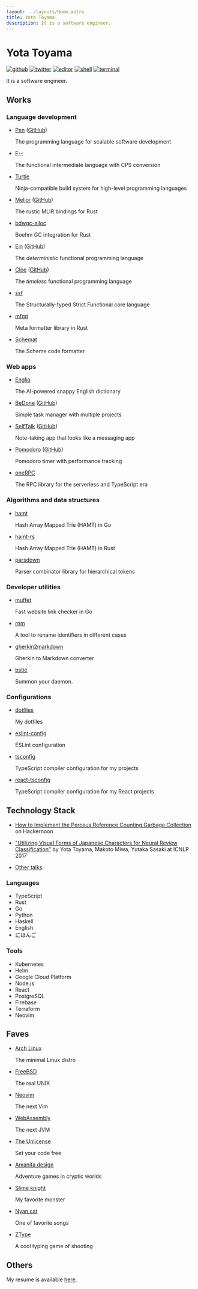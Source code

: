 ```yaml
---
layout: ../layouts/Home.astro
title: Yota Toyama
description: It is a software engineer.
---
```


# Yota Toyama

[![github](https://img.shields.io/badge/github-raviqqe-red.svg?style=flat-square)](https://github.com/raviqqe)
[![twitter](https://img.shields.io/badge/twitter-raviqqe-blue.svg?style=flat-square)](https://twitter.com/raviqqe)
[![editor](https://img.shields.io/badge/editor-neovim-brightgreen.svg?style=flat-square)](https://neovim.io/)
[![shell](https://img.shields.io/badge/shell-zsh-rebeccapurple.svg?style=flat-square)](https://zsh.sourceforge.io/)
[![terminal](https://img.shields.io/badge/terminal-alacritty-darkorange.svg?style=flat-square)](https://alacritty.org/)

It is a software engineer.

## Works

### Language development

- [Pen](https://pen-lang.org) ([GitHub](https://github.com/pen-lang/pen))

  The programming language for scalable software development

- [F\-\-](https://github.com/raviqqe/fmm)

  The functional intermediate language with CPS conversion

- [Turtle](https://github.com/raviqqe/turtle-build)

  Ninja-compatible build system for high-level programming languages

- [Melior](https://raviqqe.github.io/melior/melior/) ([GitHub](https://github.com/raviqqe/melior))

  The rustic MLIR bindings for Rust

- [bdwgc-alloc](https://github.com/raviqqe/bdwgc-alloc)

  Boehm GC integration for Rust

- [Ein](https://ein-lang.org) ([GitHub](https://github.com/ein-lang/ein))

  The _deterministic_ functional programming language

- [Cloe](https://cloe-lang.org) ([GitHub](https://github.com/cloe-lang/cloe))

  The _timeless_ functional programming language

- [ssf](https://github.com/raviqqe/ssf)

  The Structurally-typed Strict Functional core language

- [mfmt](https://github.com/raviqqe/mfmt)

  Meta formatter library in Rust

- [Schemat](https://github.com/raviqqe/schemat)

  The Scheme code formatter

### Web apps

- [Englia](https://englia.app/)

  The AI-powered snappy English dictionary

- [BeDone](https://tasks.code2d.org) ([GitHub](https://github.com/raviqqe/tasks))

  Simple task manager with multiple projects

- [SelfTalk](https://notes.code2d.org) ([GitHub](https://github.com/raviqqe/self-talk))

  Note-taking app that looks like a messaging app

- [Pomodoro](https://pomodoro.code2d.org) ([GitHub](https://github.com/raviqqe/pomodoro))

  Pomodoro timer with performance tracking

- [oneRPC](https://github.com/raviqqe/oneRPC)

  The RPC library for the serverless and TypeScript era

### Algorithms and data structures

- [hamt](https://github.com/raviqqe/hamt)

  Hash Array Mapped Trie (HAMT) in Go

- [hamt-rs](https://github.com/raviqqe/hamt-rs)

  Hash Array Mapped Trie (HAMT) in Rust

- [parsdown](https://github.com/raviqqe/parsdown)

  Parser combinator library for hierarchical tokens

### Developer utilities

- [muffet](https://github.com/raviqqe/muffet)

  Fast website link checker in Go

- [rnm](https://github.com/raviqqe/rnm)

  A tool to rename identifiers in different cases

- [gherkin2markdown](https://github.com/raviqqe/gherkin2markdown)

  Gherkin to Markdown converter

- [bstie](https://github.com/raviqqe/bstie)

  Summon your daemon.

### Configurations

- [dotfiles](https://github.com/raviqqe/dotfiles)

  My dotfiles

- [eslint-config](https://github.com/raviqqe/eslint-config)

  ESLint configuration

- [tsconfig](https://github.com/raviqqe/tsconfig)

  TypeScript compiler configuration for my projects

- [react-tsconfig](https://github.com/raviqqe/react-tsconfig)

  TypeScript compiler configuration for my React projects

## Technology Stack

- [How to Implement the Perceus Reference Counting Garbage Collection](https://hackernoon.com/how-to-implement-the-perceus-reference-counting-garbage-collection) on Hackernoon

- ["Utilizing Visual Forms of Japanese Characters for Neural Review Classification"](https://aclanthology.org/I17-2064/) by Yota Toyama, Makoto Miwa, Yutaka Sasaki at ICNLP 2017

- [Other talks](https://github.com/raviqqe/doc)

### Languages

- TypeScript
- Rust
- Go
- Python
- Haskell
- English
- にほんご

### Tools

- Kubernetes
- Helm
- Google Cloud Platform
- Node.js
- React
- PostgreSQL
- Firebase
- Terraform
- Neovim

## Faves

- [Arch Linux](https://www.archlinux.org)

  The minimal Linux distro

- [FreeBSD](https://www.freebsd.org)

  The real UNIX

- [Neovim](https://neovim.io/)

  The next Vim

- [WebAssembly](https://webassembly.org)

  The next JVM

- [The Unlicense](https://choosealicense.com/licenses/unlicense/)

  Set your code free

- [Amanita design](https://amanita-design.net/)

  Adventure games in cryptic worlds

- [Slime knight](https://dragonquest.fandom.com/wiki/Slime_knight)

  My favorite monster

- [Nyan cat](https://www.nyan.cat/)

  One of favorite songs

- [ZType](https://zty.pe)

  A cool typing game of shooting

## Others

My resume is available [here](/resume).
